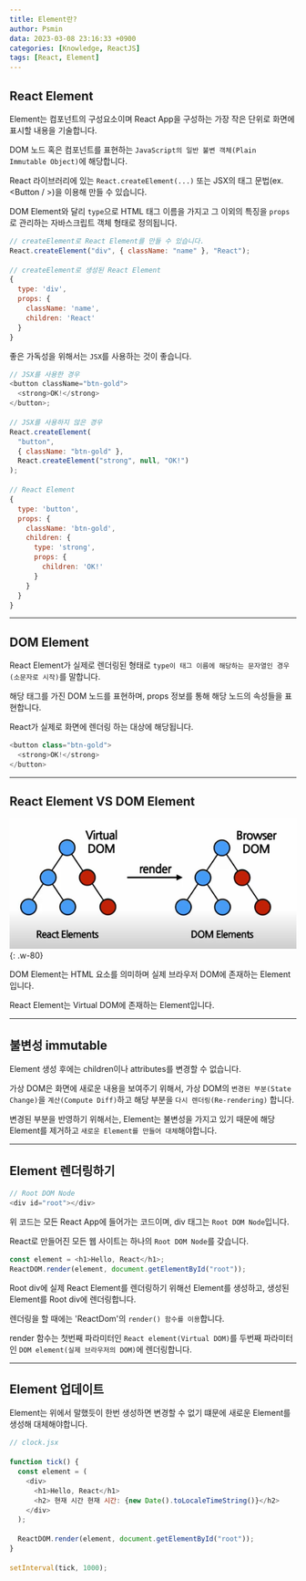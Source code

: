 ```yaml
---
title: Element란?
author: Psmin
data: 2023-03-08 23:16:33 +0900
categories: [Knowledge, ReactJS]
tags: [React, Element]
---
```


## React Element

Element는 컴포넌트의 구성요소이며 React App을 구성하는 가장 작은 단위로 화면에 표시할 내용을 기술합니다.

DOM 노드 혹은 컴포넌트를 표현하는 `JavaScript의 일반 불변 객체(Plain Immutable Object)`에 해당합니다.

React 라이브러리에 있는 `React.createElement(...)` 또는 JSX의 태그 문법(ex. <Button / >)을 이용해 만들 수 있습니다.

DOM Element와 달리 `type`으로 HTML 태그 이름을 가지고 그 이외의 특징을 `props`로 관리하는 자바스크립트 객체 형태로 정의됩니다.

```js
// createElement로 React Element를 만들 수 있습니다.
React.createElement("div", { className: "name" }, "React");

// createElement로 생성된 React Element
{
  type: 'div',
  props: {
    className: 'name',
    children: 'React'
  }
}
```

좋은 가독성을 위해서는 `JSX`를 사용하는 것이 좋습니다.

```js
// JSX를 사용한 경우
<button className="btn-gold">
  <strong>OK!</strong>
</button>;

// JSX를 사용하지 않은 경우
React.createElement(
  "button",
  { className: "btn-gold" },
  React.createElement("strong", null, "OK!")
);

// React Element
{
  type: 'button',
  props: {
    className: 'btn-gold',
    children: {
      type: 'strong',
      props: {
        children: 'OK!'
      }
    }
  }
}
```

---

## DOM Element

React Element가 실제로 렌더링된 형태로 `type이 태그 이름에 해당하는 문자열인 경우(소문자로 시작)`를 말합니다.

해당 태그를 가진 DOM 노드를 표현하며, props 정보를 통해 해당 노드의 속성들을 표현합니다.

React가 실제로 화면에 렌더링 하는 대상에 해당됩니다.

```js
<button class="btn-gold">
  <strong>OK!</strong>
</button>
```

---

## React Element VS DOM Element

![Elements](/assets/img/elements.png){: .w-80}

DOM Element는 HTML 요소를 의미하며 실제 브라우저 DOM에 존재하는 Element입니다.

React Element는 Virtual DOM에 존재하는 Element입니다.

---

## 불변성 immutable

Element 생성 후에는 children이나 attributes를 변경할 수 없습니다.

가상 DOM은 화면에 새로운 내용을 보여주기 위해서, 가상 DOM의 `변경된 부분(State Change)`을 `계산(Compute Diff)`하고 해당 부분을 `다시 렌더링(Re-rendering)` 합니다.

변경된 부분을 반영하기 위해서는, Element는 불변성을 가지고 있기 때문에 해당 Element를 제거하고 `새로운 Element를 만들어 대체`해야합니다.

---

## Element 렌더링하기

```js
// Root DOM Node
<div id="root"></div>
```

위 코드는 모든 React App에 들어가는 코드이며, div 태그는 `Root DOM Node`입니다.

React로 만들어진 모든 웹 사이트는 하나의 `Root DOM Node`를 갖습니다.

```js
const element = <h1>Hello, React</h1>;
ReactDOM.render(element, document.getElementById("root"));
```

Root div에 실제 React Element를 렌더링하기 위해선 Element를 생성하고, 생성된 Element를 Root div에 렌더링합니다.

렌더링을 할 때에는 'ReactDom'의 `render() 함수를 이용`합니다.

render 함수는 첫번째 파라미터인 `React element(Virtual DOM)`를 두번째 파라미터인 `DOM element(실제 브라우저의 DOM)`에 렌더링합니다.

---

## Element 업데이트

Element는 위에서 말했듯이 한번 생성하면 변경할 수 없기 떄문에 새로운 Element를 생성해 대체해야합니다.

```js
// clock.jsx

function tick() {
  const element = (
    <div>
      <h1>Hello, React</h1>
      <h2> 현재 시간 현재 시간: {new Date().toLocaleTimeString()}</h2>
    </div>
  );

  ReactDOM.render(element, document.getElementById("root"));
}

setInterval(tick, 1000);
```

